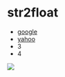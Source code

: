 # str2float

* [google](https://www.google.com.tw)
* [yahoo](https://tw.yahoo.com)
* 3 
* 4

![](https://imgur.com/gallery/JzVexXE)
